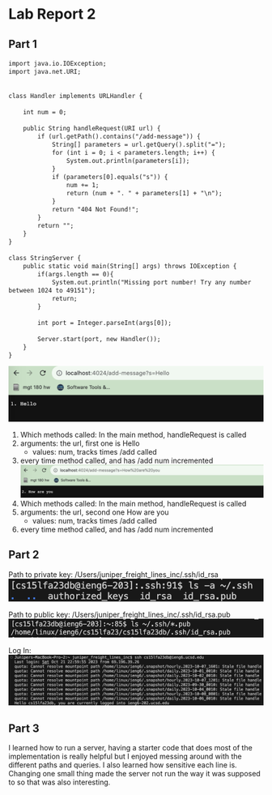 # Lab Report 2

## Part 1
```
import java.io.IOException;
import java.net.URI;


class Handler implements URLHandler {

    int num = 0;

    public String handleRequest(URI url) {
        if (url.getPath().contains("/add-message")) {
            String[] parameters = url.getQuery().split("=");
            for (int i = 0; i < parameters.length; i++) {
                System.out.println(parameters[i]);
            }
            if (parameters[0].equals("s")) {
                num += 1;
                return (num + ". " + parameters[1] + "\n");    
            }
            return "404 Not Found!";
        }
        return "";
    }
}
    
class StringServer {
    public static void main(String[] args) throws IOException {
        if(args.length == 0){
            System.out.println("Missing port number! Try any number between 1024 to 49151");
            return;
        }

        int port = Integer.parseInt(args[0]);

        Server.start(port, new Handler());
    }
}
```

![Image](Hello.png)
1. Which methods called: In the main method, handleRequest is called
2. arguments: the url, first one is Hello
    - values: num, tracks times /add called
3. every time method called, and has /add num incremented
![Image](How.png)
1. Which methods called: In the main method, handleRequest is called
2. arguments: the url, second one How are you
    - values: num, tracks times /add called
3. every time method called, and has /add num incremented

## Part 2
Path to private key: /Users/juniper_freight_lines_inc/.ssh/id_rsa
![Image](private.png)

Path to public key: /Users/juniper_freight_lines_inc/.ssh/id_rsa.pub
![Image](public.png)

Log In: 
![Image](loggingIn.png)

## Part 3
I learned how to run a server, having a starter code that does most of the implementation is really helpful but I enjoyed messing around with the different paths and queries. I also learned how sensitive each line is. Changing one small thing made the server not run the way it was supposed to so that was also interesting. 
